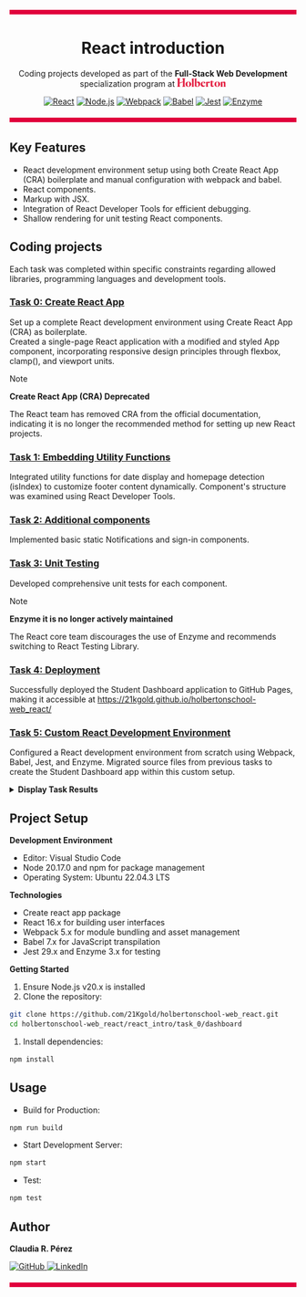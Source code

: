 ![](./images/barra2.png)

<h1 align="center">React introduction</h1>

<p align="center">
  Coding projects developed as part of the 
  <strong>Full-Stack Web Development</strong> specialization program at  
  <a href="https://www.holbertonschool.com/">
    <img src="./images/holberton school cherry logo.png" alt="Holberton School" height="15">
  </a>
</p>
<div align="center">

[![React](https://img.shields.io/badge/React-16.9-1e145f.svg)](https://react.dev)
[![Node.js](https://img.shields.io/badge/Node.js-14.x-e1003c.svg)](https://nodejs.org/)
[![Webpack](https://img.shields.io/badge/Webpack-4.x-8dd6f9.svg)](https://webpack.js.org/)
[![Babel](https://img.shields.io/badge/Babel-7.x-8e89af.svg)](https://babeljs.io/)
[![Jest](https://img.shields.io/badge/Jest-29.x-2f878c.svg)](https://jestjs.io/)
[![Enzyme](https://img.shields.io/badge/Enzyme-3.x-d2d0df.svg)](https://enzymejs.github.io/enzyme/)
</div>

﻿![](./images/barra2.png)

## Key Features
* React development environment setup using both Create React App (CRA) boilerplate and manual configuration with webpack and babel.
* React components.
* Markup with JSX.
* Integration of React Developer Tools for efficient debugging.
* Shallow rendering for unit testing React components.

## Coding projects
Each task was completed within specific constraints regarding allowed libraries, programming languages and development tools.<br>

### [Task 0: Create React App](./task_0/dashboard/)
Set up a complete React development environment using Create React App (CRA) as boilerplate.<br>
Created a single-page React application with a modified and styled App component, incorporating responsive design principles through flexbox, clamp(), and viewport units.
> [!NOTE] 
> **Create React App (CRA) Deprecated**
>
> The React team has removed CRA from the official documentation, indicating it is no longer the recommended method for setting up new React projects.

### [Task 1: Embedding Utility Functions](./task_1/dashboard/)
Integrated utility functions for date display and homepage detection (isIndex) to customize footer content dynamically. Component's structure was examined using React Developer Tools.
### [Task 2: Additional components](./task_2/dashboard/)
Implemented basic static Notifications and sign-in components.
### [Task 3: Unit Testing](./task_3/dashboard/)
Developed comprehensive unit tests for each component.

> [!NOTE]
> **Enzyme it is no longer actively maintained**
> 
> The React core team discourages the use of Enzyme and recommends switching to React Testing Library.

### [Task 4: Deployment](./task_4/dashboard/)
Successfully deployed the Student Dashboard application to GitHub Pages, making it accessible at https://21kgold.github.io/holbertonschool-web_react/

### [Task 5: Custom React Development Environment](./task_5/dashboard/)
Configured a React development environment from scratch using Webpack, Babel, Jest, and Enzyme. Migrated source files from previous tasks to create the Student Dashboard app within this custom setup.

<details><summary><b>Display Task Results</b></summary>

### Task 0
<p align="center">
  <img src="./images/task_0.png" alt="Image Description" width="400" />
</p>
<p align="center"><em>Development Server terminal of Task 0</em></p>

### Task 1
![Responsive Demo](./images/demo_task_1.gif)
<p align="center"><em>Responsive design of Task 1</em></p>

<p align="center">
  <img src="./images/task_1.png" alt="Image Description" width="800" />
</p>
<p align="center"><em>Development Server render of Task 1 using the React browser extension</em></p>

### Task 2
<p align="center">
  <img src="./images/task_2.png" alt="Image Description" width="800" />
</p>
<p align="center"><em>Development Server render of Task 2</em></p>

### Task 3
<p align="center">
  <img src="./images/task_3.png" alt="Image Description" width="400" />
</p>
<p align="center"><em>Development Server terminal of Task 3</em></p>

### Task 5
<p align="center">
  <img src="./images/task_5.png" alt="Image Description" width="800" />
</p>
<p align="center"><em>Development Server render of Task 5</em></p>
</details>

## Project Setup
**Development Environment**
* Editor: Visual Studio Code
* Node 20.17.0 and npm for package management
* Operating System: Ubuntu 22.04.3 LTS<br>

**Technologies**
- Create react app package
- React 16.x for building user interfaces
- Webpack 5.x for module bundling and asset management
- Babel 7.x for JavaScript transpilation
- Jest 29.x and Enzyme 3.x for testing

**Getting Started**
1. Ensure Node.js v20.x is installed
2. Clone the repository:
``` bash
git clone https://github.com/21Kgold/holbertonschool-web_react.git
cd holbertonschool-web_react/react_intro/task_0/dashboard
```
1. Install dependencies:
``` bash
npm install
```
## Usage
* Build for Production:
``` bash
npm run build
```
* Start Development Server:
``` bash
npm start
```
* Test:
``` bash
npm test
```

## Author
<p><strong>Claudia R. Pérez</strong></p>
<p>
  <a href="https://github.com/21Kgold">
    <img src="https://img.shields.io/badge/GitHub_Profile-24292e?style=flat-square&logo=github&logoColor=white" alt="GitHub">
  </a>
  <a href="https://linkedin.com/in/claudia-tech">
    <img src="https://img.shields.io/badge/LinkedIn-0077B5?style=flat-square&logo=linkedin&logoColor=white" alt="LinkedIn">
  </a>
</p>

﻿![](./images/barra2.png)